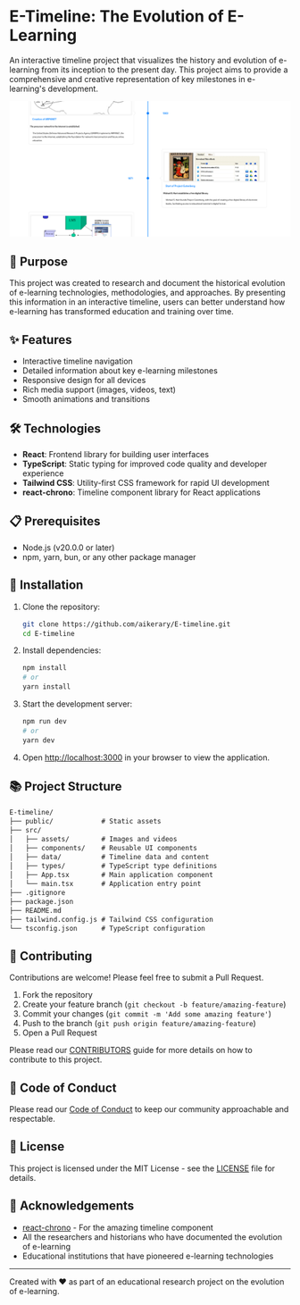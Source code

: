 # E-Timeline: The Evolution of E-Learning

An interactive timeline project that visualizes the history and evolution of e-learning from its inception to the present day. This project aims to provide a comprehensive and creative representation of key milestones in e-learning's development.

![E-Timeline Preview](./public/preview.png)

## 🚀 Purpose

This project was created to research and document the historical evolution of e-learning technologies, methodologies, and approaches. By presenting this information in an interactive timeline, users can better understand how e-learning has transformed education and training over time.

## ✨ Features

- Interactive timeline navigation
- Detailed information about key e-learning milestones
- Responsive design for all devices
- Rich media support (images, videos, text)
- Smooth animations and transitions

## 🛠️ Technologies

- **React**: Frontend library for building user interfaces
- **TypeScript**: Static typing for improved code quality and developer experience
- **Tailwind CSS**: Utility-first CSS framework for rapid UI development
- **react-chrono**: Timeline component library for React applications

## 📋 Prerequisites

- Node.js (v20.0.0 or later)
- npm, yarn, bun, or any other package manager

## 🔧 Installation

1. Clone the repository:

   ```bash
   git clone https://github.com/aikerary/E-timeline.git
   cd E-timeline
   ```

2. Install dependencies:

   ```bash
   npm install
   # or
   yarn install
   ```

3. Start the development server:

   ```bash
   npm run dev
   # or
   yarn dev
   ```

4. Open [http://localhost:3000](http://localhost:3000) in your browser to view the application.

## 📚 Project Structure

```
E-timeline/
├── public/            # Static assets
├── src/
│   ├── assets/        # Images and videos
│   ├── components/    # Reusable UI components
│   ├── data/          # Timeline data and content
│   ├── types/         # TypeScript type definitions
│   ├── App.tsx        # Main application component
│   └── main.tsx       # Application entry point
├── .gitignore
├── package.json
├── README.md
├── tailwind.config.js # Tailwind CSS configuration
└── tsconfig.json      # TypeScript configuration
```

## 🤝 Contributing

Contributions are welcome! Please feel free to submit a Pull Request.

1. Fork the repository
2. Create your feature branch (`git checkout -b feature/amazing-feature`)
3. Commit your changes (`git commit -m 'Add some amazing feature'`)
4. Push to the branch (`git push origin feature/amazing-feature`)
5. Open a Pull Request

Please read our [CONTRIBUTORS](CONTRIBUTORS.md) guide for more details on how to contribute to this project.

## 📝 Code of Conduct

Please read our [Code of Conduct](CODE_OF_CONDUCT.md) to keep our community approachable and respectable.

## 📄 License

This project is licensed under the MIT License - see the [LICENSE](LICENSE) file for details.

## 🙏 Acknowledgements

- [react-chrono](https://github.com/prabhuignoto/react-chrono) - For the amazing timeline component
- All the researchers and historians who have documented the evolution of e-learning
- Educational institutions that have pioneered e-learning technologies

---

Created with ❤️ as part of an educational research project on the evolution of e-learning.

